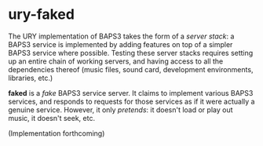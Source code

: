 # ury-faked

The URY implementation of BAPS3 takes the form of a *server stack*: a BAPS3 service is implemented by adding features on top of a simpler BAPS3 service where possible.  Testing these server stacks requires setting up an entire chain of working servers, and having access to all the dependencies thereof (music files, sound card, development environments, libraries, etc.)

**faked** is a *fake* BAPS3 service server.  It claims to implement various BAPS3 services, and responds to requests for those services as if it were actually a genuine service.  However, it only *pretends*: it doesn't load or play out music, it doesn't seek, etc.

(Implementation forthcoming)

